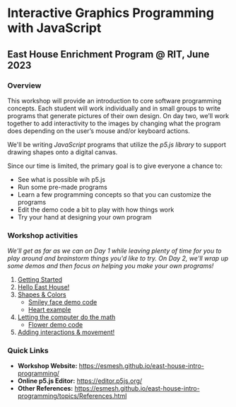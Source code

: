 # Interactive Graphics Programming with JavaScript
## East House Enrichment Program @ RIT, June 2023

### Overview
This workshop will provide an introduction to core software programming concepts. Each student will work individually and in small groups to write programs that generate pictures of their own design. On day two, we’ll work together to add interactivity to the images by changing what the program does depending on the user’s mouse and/or keyboard actions. 

We'll be writing *JavaScript* programs that utilize the *p5.js library* to support drawing shapes onto a digital canvas.

Since our time is limited, the primary goal is to give everyone a chance to:
- See what is possible wih p5.js
- Run some pre-made programs
- Learn a few programming concepts so that you can customize the programs
- Edit the demo code a bit to play with how things work
- Try your hand at designing your own program

### Workshop activities
*We'll get as far as we can on Day 1 while leaving plenty of time for you to play around and brainstorm things you'd like to try. On Day 2, we'll wrap up some demos and then focus on helping you make your own programs!*

1. [Getting Started](topics/GettingStarted.md)
2. [Hello East House!](topics/Hello.md)
4. [Shapes & Colors](topics/Smiley.md)
    - [Smiley face demo code](topics/smileyDemoCode.md)
    - [Heart example](topics/HeartExample.md)
5. [Letting the computer do the math](topics/Flower.md)
    - [Flower demo code](topics/flowerDemoCode.md)
6. [Adding interactions & movement!](topics/FlowerAnimations.md)


### Quick Links
- **Workshop Website:** <a href="https://esmesh.github.io/east-house-intro-programming/" target="_blank">https://esmesh.github.io/east-house-intro-programming/</a>
- **Online p5.js Editor:** <a href="https://editor.p5js.org/" target="_blank">https://editor.p5js.org/</a>
- **Other References:** <a href="https://esmesh.github.io/east-house-intro-programming/topics/References.html" target="_blank">https://esmesh.github.io/east-house-intro-programming/topics/References.html</a>